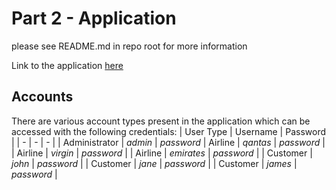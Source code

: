 # Part 2 - Application 

please see README.md in repo root for more information

Link to the application [here](https://frontend-2-pizzas.herokuapp.com/)

## Accounts
There are various account types present in the application which can be accessed with the following credentials:
| User Type | Username | Password |
| - | - | - |
| Administrator | *admin* | *password*
| Airline | *qantas* | *password* |
| Airline | *virgin* | *password* |
| Airline | *emirates* | *password* |
| Customer | *john* | *password* |
| Customer | *jane* | *password* |
| Customer | *james* | *password* |

